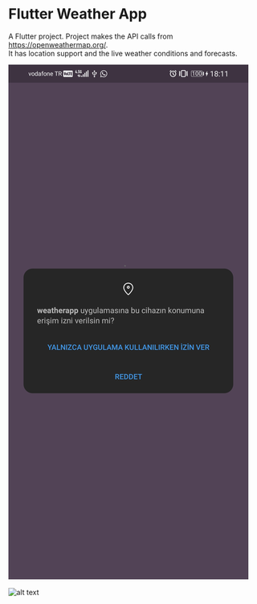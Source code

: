 # Flutter Weather App

A Flutter project. Project makes the API calls from https://openweathermap.org/. </br>
It has location support and the live weather conditions and forecasts.

![alt text](Screenshot_20210225_181139_com.google.android.permissioncontroller.jpg)

![alt text]()
